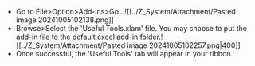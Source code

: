 - Go to File>Option>Add-ins>Go...![[../Z_System/Attachment/Pasted image 20241005102138.png]]
- Browse>Select the 'Useful Tools.xlam' file. You may choose to put the add-in file to the default excel add-in folder.![[../Z_System/Attachment/Pasted image 20241005102257.png|400]]
- Once successful, the 'Useful Tools' tab will appear in your ribbon.